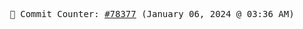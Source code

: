 <p align="center">
    <samp>
        📮 Commit Counter: <a href="https://github.com/Javascript-void0/Javascript-void0/commits/main">#78377</a> (January 06, 2024 @ 03:36 AM)
    </samp>
</p>